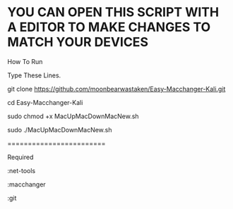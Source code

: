 YOU CAN OPEN THIS SCRIPT 
WITH A EDITOR TO MAKE CHANGES 
TO MATCH YOUR DEVICES
=======================

How To Run

Type These Lines.



git clone https://github.com/moonbearwastaken/Easy-Macchanger-Kali.git 

cd Easy-Macchanger-Kali 

sudo chmod +x MacUpMacDownMacNew.sh 

sudo ./MacUpMacDownMacNew.sh 

========================


Required 

:net-tools

:macchanger

:git
